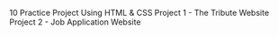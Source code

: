 10 Practice Project Using HTML & CSS
Project 1 - The Tribute Website
Project 2 - Job Application Website
